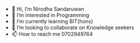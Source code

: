 - 👋 Hi, I’m Nirodha Sandaruwan
- 👀 I’m interested in Programming
- 🌱 I’m currently learning BIT(hons)
- 💞️ I’m looking to collaborate on Knowledge seekers
- 📫 How to reach me 0702949764

<!---
nirodha98/nirodha98 is a ✨ special ✨ repository because its `README.md` (this file) appears on your GitHub profile.
You can click the Preview link to take a look at your changes.
--->
